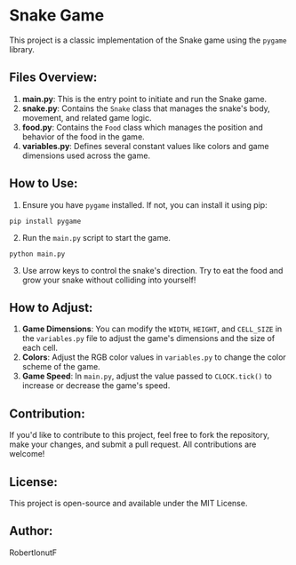 
# Snake Game

This project is a classic implementation of the Snake game using the `pygame` library.

## Files Overview:

1. **main.py**: This is the entry point to initiate and run the Snake game.
2. **snake.py**: Contains the `Snake` class that manages the snake's body, movement, and related game logic.
3. **food.py**: Contains the `Food` class which manages the position and behavior of the food in the game.
4. **variables.py**: Defines several constant values like colors and game dimensions used across the game.

## How to Use:

1. Ensure you have `pygame` installed. If not, you can install it using pip:
```
pip install pygame
```
2. Run the `main.py` script to start the game.
```
python main.py
```
3. Use arrow keys to control the snake's direction. Try to eat the food and grow your snake without colliding into yourself!

## How to Adjust:

1. **Game Dimensions**: You can modify the `WIDTH`, `HEIGHT`, and `CELL_SIZE` in the `variables.py` file to adjust the game's dimensions and the size of each cell.
2. **Colors**: Adjust the RGB color values in `variables.py` to change the color scheme of the game.
3. **Game Speed**: In `main.py`, adjust the value passed to `CLOCK.tick()` to increase or decrease the game's speed.

## Contribution:

If you'd like to contribute to this project, feel free to fork the repository, make your changes, and submit a pull request. All contributions are welcome!

## License:

This project is open-source and available under the MIT License.

## Author:

RobertIonutF

